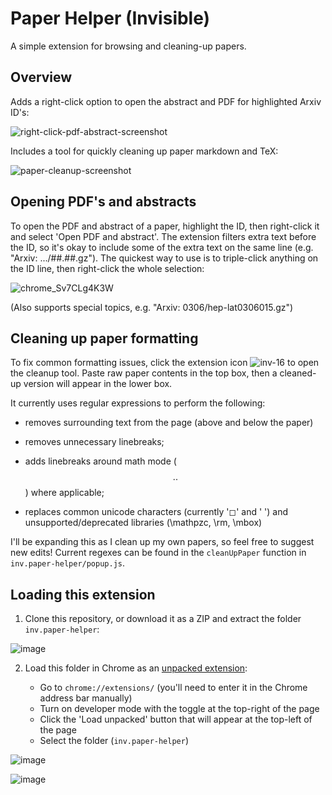 # Paper Helper (Invisible)

A simple extension for browsing and cleaning-up papers.

## Overview

Adds a right-click option to open the abstract and PDF for highlighted Arxiv ID's:

![right-click-pdf-abstract-screenshot](https://github.com/user-attachments/assets/5e0162bc-8ccb-41b7-b68b-58fd005826f0)

Includes a tool for quickly cleaning up paper markdown and TeX:

![paper-cleanup-screenshot](https://github.com/user-attachments/assets/12e1e5c7-1c82-4126-a228-44f46a547805)

## Opening PDF's and abstracts

To open the PDF and abstract of a paper, highlight the ID, then right-click it and select 'Open PDF and abstract'. The extension filters extra text before the ID, so it's okay to include some of the extra text on the same line (e.g. "Arxiv: .../##.##.gz"). The quickest way to use is to triple-click anything on the ID line, then right-click the whole selection:

![chrome_Sv7CLg4K3W](https://github.com/user-attachments/assets/8813a01e-ef92-4d94-a391-ab9855d9431c)

(Also supports special topics, e.g. "Arxiv: 0306/hep-lat0306015.gz")

## Cleaning up paper formatting

To fix common formatting issues, click the extension icon ![inv-16](https://github.com/user-attachments/assets/ff069a31-0fbd-4ead-9114-c3401f153199) to open the cleanup tool. Paste raw paper contents in the top box, then a cleaned-up version will appear in the lower box.

It currently uses regular expressions to perform the following:

- removes surrounding text from the page (above and below the paper)

- removes unnecessary linebreaks;

- adds linebreaks around math mode ($$..$$) where applicable;

- replaces common unicode characters (currently '◻' and ' ') and unsupported/deprecated libraries (\mathpzc, \rm, \mbox)

I'll be expanding this as I clean up my own papers, so feel free to suggest new edits! Current regexes can be found in the `cleanUpPaper` function in `inv.paper-helper/popup.js`.

## Loading this extension

1. Clone this repository, or download it as a ZIP and extract the folder `inv.paper-helper`:

![image](https://github.com/user-attachments/assets/944024cf-81ed-4c9a-ba98-a422440c4d49)

2. Load this folder in Chrome as an [unpacked extension](https://developer.chrome.com/docs/extensions/mv3/getstarted/development-basics/#load-unpacked):

   - Go to `chrome://extensions/` (you'll need to enter it in the Chrome address bar manually)
   - Turn on developer mode with the toggle at the top-right of the page
   - Click the 'Load unpacked' button that will appear at the top-left of the page
   - Select the folder (`inv.paper-helper`)
  
![image](https://github.com/user-attachments/assets/3da77aa4-11f0-46e8-8d43-1a52cbfb45f8)

![image](https://github.com/user-attachments/assets/1a0fd962-cd71-4d0d-94a5-0ad72b0e896e)
